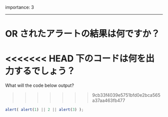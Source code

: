 importance: 3

---

# OR されたアラートの結果は何ですか？

<<<<<<< HEAD
下のコードは何を出力するでしょう？
=======
What will the code below output?
>>>>>>> 9cb33f4039e5751bfd0e2bca565a37aa463fb477

```js
alert( alert(1) || 2 || alert(3) );
```
